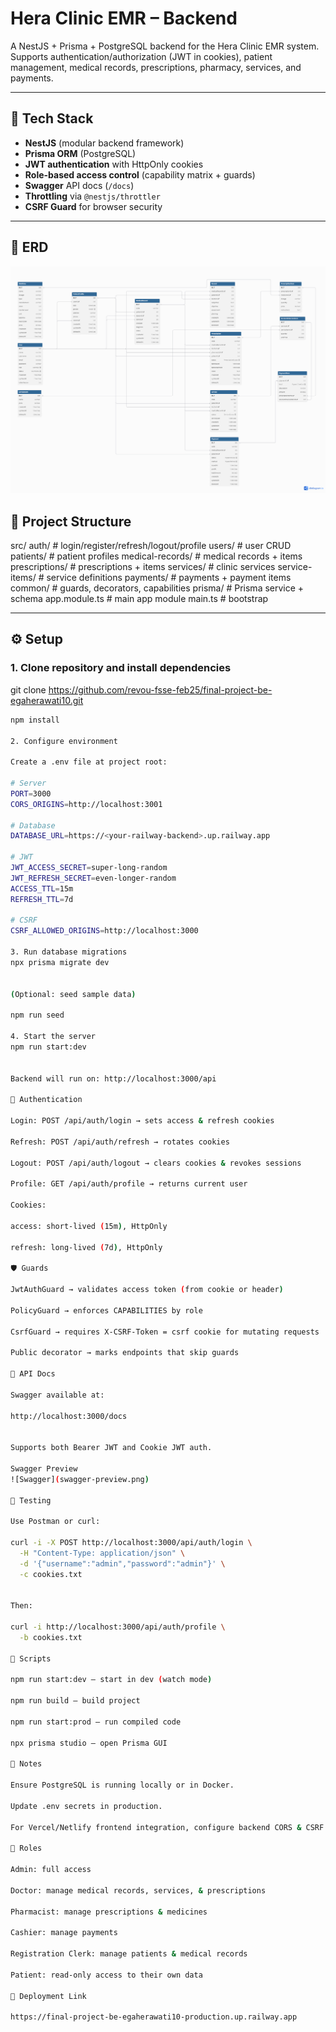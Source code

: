 # Hera Clinic EMR – Backend

A NestJS + Prisma + PostgreSQL backend for the Hera Clinic EMR system.  
Supports authentication/authorization (JWT in cookies), patient management, medical records, prescriptions, pharmacy, services, and payments.

---

## 🚀 Tech Stack
- **NestJS** (modular backend framework)
- **Prisma ORM** (PostgreSQL)
- **JWT authentication** with HttpOnly cookies
- **Role-based access control** (capability matrix + guards)
- **Swagger** API docs (`/docs`)
- **Throttling** via `@nestjs/throttler`
- **CSRF Guard** for browser security

---

## 🧩 ERD

![ERD](ERD.png)


## 📂 Project Structure
src/
auth/ # login/register/refresh/logout/profile
users/ # user CRUD
patients/ # patient profiles
medical-records/ # medical records + items
prescriptions/ # prescriptions + items
services/ # clinic services
service-items/ # service definitions
payments/ # payments + payment items
common/ # guards, decorators, capabilities
prisma/ # Prisma service + schema
app.module.ts # main app module
main.ts # bootstrap


---

## ⚙️ Setup

### 1. Clone repository and install dependencies

git clone https://github.com/revou-fsse-feb25/final-project-be-egaherawati10.git

```bash
npm install

2. Configure environment

Create a .env file at project root:

# Server
PORT=3000
CORS_ORIGINS=http://localhost:3001

# Database
DATABASE_URL=https://<your-railway-backend>.up.railway.app

# JWT
JWT_ACCESS_SECRET=super-long-random
JWT_REFRESH_SECRET=even-longer-random
ACCESS_TTL=15m
REFRESH_TTL=7d

# CSRF
CSRF_ALLOWED_ORIGINS=http://localhost:3000

3. Run database migrations
npx prisma migrate dev


(Optional: seed sample data)

npm run seed

4. Start the server
npm run start:dev


Backend will run on: http://localhost:3000/api

🔑 Authentication

Login: POST /api/auth/login → sets access & refresh cookies

Refresh: POST /api/auth/refresh → rotates cookies

Logout: POST /api/auth/logout → clears cookies & revokes sessions

Profile: GET /api/auth/profile → returns current user

Cookies:

access: short-lived (15m), HttpOnly

refresh: long-lived (7d), HttpOnly

🛡 Guards

JwtAuthGuard → validates access token (from cookie or header)

PolicyGuard → enforces CAPABILITIES by role

CsrfGuard → requires X-CSRF-Token = csrf cookie for mutating requests

Public decorator → marks endpoints that skip guards

📖 API Docs

Swagger available at:

http://localhost:3000/docs


Supports both Bearer JWT and Cookie JWT auth.

Swagger Preview
![Swagger](swagger-preview.png)

🧪 Testing

Use Postman or curl:

curl -i -X POST http://localhost:3000/api/auth/login \
  -H "Content-Type: application/json" \
  -d '{"username":"admin","password":"admin"}' \
  -c cookies.txt


Then:

curl -i http://localhost:3000/api/auth/profile \
  -b cookies.txt

📝 Scripts

npm run start:dev – start in dev (watch mode)

npm run build – build project

npm run start:prod – run compiled code

npx prisma studio – open Prisma GUI

📌 Notes

Ensure PostgreSQL is running locally or in Docker.

Update .env secrets in production.

For Vercel/Netlify frontend integration, configure backend CORS & CSRF origins.

👥 Roles

Admin: full access

Doctor: manage medical records, services, & prescriptions

Pharmacist: manage prescriptions & medicines

Cashier: manage payments

Registration Clerk: manage patients & medical records

Patient: read-only access to their own data

🚢 Deployment Link

https://final-project-be-egaherawati10-production.up.railway.app